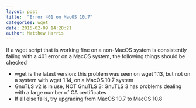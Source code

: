 ```yaml
---
layout: post
title:  "Error 401 on MacOS 10.7"
categories: wget
date: 2015-02-09 14:28:21
author: Matthew Harris
---
```


If a wget script that is working fine on a non-MacOS system is consistently failing with a 401 error on a MacOS system, the following things should be checked
* wget is the latest version: this problem was seen on wget 1.13, but not on a system with wget 1.14, on a MacOS 10.7 system
* GnuTLS v2 is in use, NOT GnuTLS 3: GnuTLS 3 has problems dealing with a large number of CA certificates
* If all else fails, try upgrading from MacOS 10.7 to MacOS 10.8
